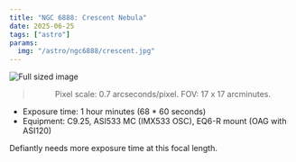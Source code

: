 ```yaml
---
title: "NGC 6888: Crescent Nebula"
date: 2025-06-25
tags: ["astro"]
params:
  img: "/astro/ngc6888/crescent.jpg"
---
```


![Full sized image](/astro/ngc6888/crescent.jpg)
> <center>Pixel scale: 0.7 arcseconds/pixel. FOV: 17 x 17 arcminutes.</center>

- Exposure time: 1 hour minutes (68 * 60 seconds)
- Equipment: C9.25, ASI533 MC (IMX533 OSC), EQ6-R mount (OAG with ASI120) 

Defiantly needs more exposure time at this focal length. 


